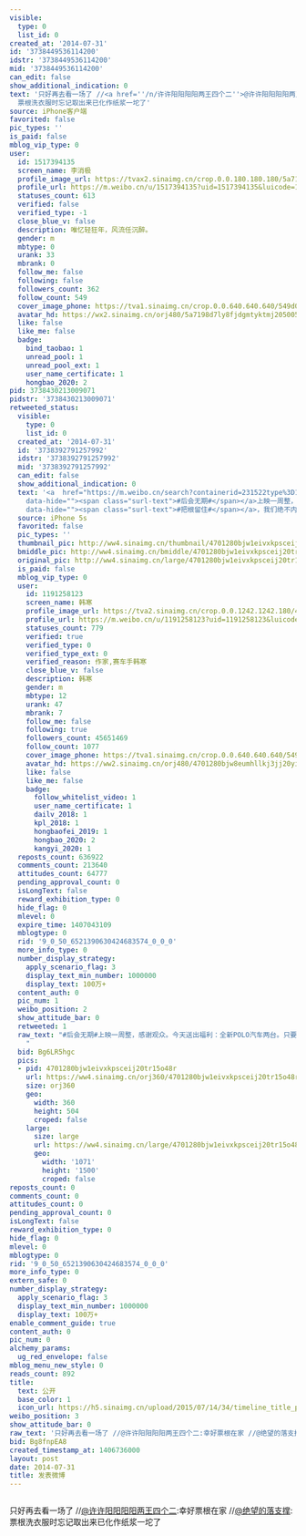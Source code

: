 ```yaml
---
visible:
  type: 0
  list_id: 0
created_at: '2014-07-31'
id: '3738449536114200'
idstr: '3738449536114200'
mid: '3738449536114200'
can_edit: false
show_additional_indication: 0
text: '只好再去看一场了 //<a href=''/n/许许阳阳阳阳两王四个二''>@许许阳阳阳阳两王四个二</a>:幸好票根在家 //<a href=''/n/绝望的落支撑''>@绝望的落支撑</a>:
  票根洗衣服时忘记取出来已化作纸浆一坨了'
source: iPhone客户端
favorited: false
pic_types: ''
is_paid: false
mblog_vip_type: 0
user:
  id: 1517394135
  screen_name: 李消极
  profile_image_url: https://tvax2.sinaimg.cn/crop.0.0.180.180.180/5a7198d7ly8fjdgmtyktmj20500500so.jpg?KID=imgbed,tva&Expires=1606399584&ssig=6%2Feqc98qQW
  profile_url: https://m.weibo.cn/u/1517394135?uid=1517394135&luicode=10000011&lfid=2304131517394135_-_WEIBO_SECOND_PROFILE_WEIBO
  statuses_count: 613
  verified: false
  verified_type: -1
  close_blue_v: false
  description: 唯忆轻狂年，风流任沉醉。
  gender: m
  mbtype: 0
  urank: 33
  mbrank: 0
  follow_me: false
  following: false
  followers_count: 362
  follow_count: 549
  cover_image_phone: https://tva1.sinaimg.cn/crop.0.0.640.640.640/549d0121tw1egm1kjly3jj20hs0hsq4f.jpg
  avatar_hd: https://wx2.sinaimg.cn/orj480/5a7198d7ly8fjdgmtyktmj20500500so.jpg
  like: false
  like_me: false
  badge:
    bind_taobao: 1
    unread_pool: 1
    unread_pool_ext: 1
    user_name_certificate: 1
    hongbao_2020: 2
pid: 3738430213009071
pidstr: '3738430213009071'
retweeted_status:
  visible:
    type: 0
    list_id: 0
  created_at: '2014-07-31'
  id: '3738392791257992'
  idstr: '3738392791257992'
  mid: '3738392791257992'
  can_edit: false
  show_additional_indication: 0
  text: '<a  href="https://m.weibo.cn/search?containerid=231522type%3D1%26t%3D10%26q%3D%23%E5%90%8E%E4%BC%9A%E6%97%A0%E6%9C%9F%23&isnewpage=1&luicode=10000011&lfid=2304131517394135_-_WEIBO_SECOND_PROFILE_WEIBO"
    data-hide=""><span class="surl-text">#后会无期#</span></a>上映一周整，感谢观众。今天送出福利：全新POLO汽车两台。只要转发这条微博，并拥有截止到本周日为止的《后会无期》票根，第三方平台会从中抽取一辆。另一辆则会从今天到本周日期间在任意影院里观看《后会无期》的观众中抽取。均有公证。请保留这几天的票根。<a  href="https://m.weibo.cn/search?containerid=231522type%3D1%26t%3D10%26q%3D%23%E6%8A%8A%E6%A0%B9%E7%95%99%E4%BD%8F%23&isnewpage=1&luicode=10000011&lfid=2304131517394135_-_WEIBO_SECOND_PROFILE_WEIBO"
    data-hide=""><span class="surl-text">#把根留住#</span></a>，我们绝不内定礼物。 '
  source: iPhone 5s
  favorited: false
  pic_types: ''
  thumbnail_pic: http://ww4.sinaimg.cn/thumbnail/4701280bjw1eivxkpsceij20tr15o48r.jpg
  bmiddle_pic: http://ww4.sinaimg.cn/bmiddle/4701280bjw1eivxkpsceij20tr15o48r.jpg
  original_pic: http://ww4.sinaimg.cn/large/4701280bjw1eivxkpsceij20tr15o48r.jpg
  is_paid: false
  mblog_vip_type: 0
  user:
    id: 1191258123
    screen_name: 韩寒
    profile_image_url: https://tva2.sinaimg.cn/crop.0.0.1242.1242.180/4701280bjw8eumhllkj3jj20yi0yiq75.jpg?KID=imgbed,tva&Expires=1606399584&ssig=nFfVTrO98x
    profile_url: https://m.weibo.cn/u/1191258123?uid=1191258123&luicode=10000011&lfid=2304131517394135_-_WEIBO_SECOND_PROFILE_WEIBO
    statuses_count: 779
    verified: true
    verified_type: 0
    verified_type_ext: 0
    verified_reason: 作家,赛车手韩寒
    close_blue_v: false
    description: 韩寒
    gender: m
    mbtype: 12
    urank: 47
    mbrank: 7
    follow_me: false
    following: true
    followers_count: 45651469
    follow_count: 1077
    cover_image_phone: https://tva1.sinaimg.cn/crop.0.0.640.640.640/549d0121tw1egm1kjly3jj20hs0hsq4f.jpg
    avatar_hd: https://ww2.sinaimg.cn/orj480/4701280bjw8eumhllkj3jj20yi0yiq75.jpg
    like: false
    like_me: false
    badge:
      follow_whitelist_video: 1
      user_name_certificate: 1
      dailv_2018: 1
      kpl_2018: 1
      hongbaofei_2019: 1
      hongbao_2020: 2
      kangyi_2020: 1
  reposts_count: 636922
  comments_count: 213640
  attitudes_count: 64777
  pending_approval_count: 0
  isLongText: false
  reward_exhibition_type: 0
  hide_flag: 0
  mlevel: 0
  expire_time: 1407043109
  mblogtype: 0
  rid: '9_0_50_6521390630424683574_0_0_0'
  more_info_type: 0
  number_display_strategy:
    apply_scenario_flag: 3
    display_text_min_number: 1000000
    display_text: 100万+
  content_auth: 0
  pic_num: 1
  weibo_position: 2
  show_attitude_bar: 0
  retweeted: 1
  raw_text: "#后会无期#上映一周整，感谢观众。今天送出福利：全新POLO汽车两台。只要转发这条微博，并拥有截止到本周日为止的《后会无期》票根，第三方平台会从中抽取一辆。另一辆则会从今天到本周日期间在任意影院里观看《后会无期》的观众中抽取。均有公证。请保留这几天的票根。#把根留住#，我们绝不内定礼物。
    ​​​"
  bid: Bg6LR5hgc
  pics:
  - pid: 4701280bjw1eivxkpsceij20tr15o48r
    url: https://ww4.sinaimg.cn/orj360/4701280bjw1eivxkpsceij20tr15o48r.jpg
    size: orj360
    geo:
      width: 360
      height: 504
      croped: false
    large:
      size: large
      url: https://ww4.sinaimg.cn/large/4701280bjw1eivxkpsceij20tr15o48r.jpg
      geo:
        width: '1071'
        height: '1500'
        croped: false
reposts_count: 0
comments_count: 0
attitudes_count: 0
pending_approval_count: 0
isLongText: false
reward_exhibition_type: 0
hide_flag: 0
mlevel: 0
mblogtype: 0
rid: '9_0_50_6521390630424683574_0_0_0'
more_info_type: 0
extern_safe: 0
number_display_strategy:
  apply_scenario_flag: 3
  display_text_min_number: 1000000
  display_text: 100万+
enable_comment_guide: true
content_auth: 0
pic_num: 0
alchemy_params:
  ug_red_envelope: false
mblog_menu_new_style: 0
reads_count: 892
title:
  text: 公开
  base_color: 1
  icon_url: https://h5.sinaimg.cn/upload/2015/07/14/34/timeline_title_public_default.png
weibo_position: 3
show_attitude_bar: 0
raw_text: '只好再去看一场了 //@许许阳阳阳阳两王四个二:幸好票根在家 //@绝望的落支撑: 票根洗衣服时忘记取出来已化作纸浆一坨了'
bid: Bg8fnpEA8
created_timestamp_at: 1406736000
layout: post
date: 2014-07-31
title: 发表微博
---
```


![]()

只好再去看一场了 //<a href='/n/许许阳阳阳阳两王四个二'>@许许阳阳阳阳两王四个二</a>:幸好票根在家 //<a href='/n/绝望的落支撑'>@绝望的落支撑</a>: 票根洗衣服时忘记取出来已化作纸浆一坨了


